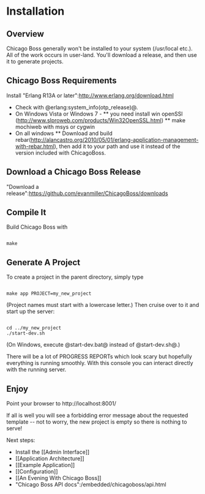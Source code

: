# Installation

## Overview

Chicago Boss generally won't be installed to your system (/usr/local etc.). All of the work occurs in user-land. You'll download a release, and then use it to generate projects.

## Chicago Boss Requirements

Install "Erlang R13A or later":http://www.erlang.org/download.html

* Check with @erlang:system_info(otp_release)@.
* On Windows Vista or Windows 7 -
** you need install win openSSl (http://www.slproweb.com/products/Win32OpenSSL.html)
** make mochiweb with msys or cygwin
* On all windows 
** Download and build rebar(http://alancastro.org/2010/05/01/erlang-application-management-with-rebar.html), then add it to your path and use it instead of the version included with ChicagoBoss.

## Download a Chicago Boss Release

"Download a release":https://github.com/evanmiller/ChicagoBoss/downloads

## Compile It

Build Chicago Boss with

<pre><code>
make
</code></pre>

## Generate A Project

To create a project in the parent directory, simply type

<pre><code>
make app PROJECT=my_new_project
</code></pre>

(Project names must start with a lowercase letter.) Then cruise over to it and start up the server:

<pre><code>
cd ../my_new_project
./start-dev.sh
</code></pre>

(On Windows, execute @start-dev.bat@ instead of @start-dev.sh@.)

There will be a lot of PROGRESS REPORTs which look scary but hopefully everything is running smoothly. With this console you can interact directly with the running server. 

## Enjoy

Point your browser to http://localhost:8001/

If all is well you will see a forbidding error message about the requested template -- not to worry, the new project is empty so there is nothing to serve!

Next steps:
* Install the [[Admin Interface]]
* [[Application Architecture]]
* [[Example Application]]
* [[Configuration]]
* [[An Evening With Chicago Boss]]
* "Chicago Boss API docs":/embedded/chicagoboss/api.html